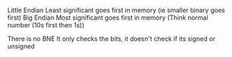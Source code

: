 Little Endian
	Least significant goes first in memory (ie smaller binary goes first)
Big Endian
	Most significant goes first in memory (Think normal number (10s first then 1s))

There is no BNE
It only checks the bits, it doesn't check if its signed or unsigned